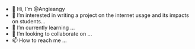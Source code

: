 - 👋 Hi, I’m @Angieangy
- 👀 I’m interested in writing a project on the internet usage and its impacts on students...
- 🌱 I’m currently learning ...
- 💞️ I’m looking to collaborate on ...
- 📫 How to reach me ...

<!---
Angieangy/Angieangy is a ✨ special ✨ repository because its `README.md` (this file) appears on your GitHub profile.
You can click the Preview link to take a look at your changes.
--->
